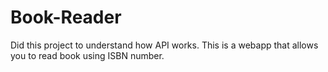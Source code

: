 # Book-Reader
Did this project to understand how API works. This is a webapp that allows you to read book using ISBN number. 
